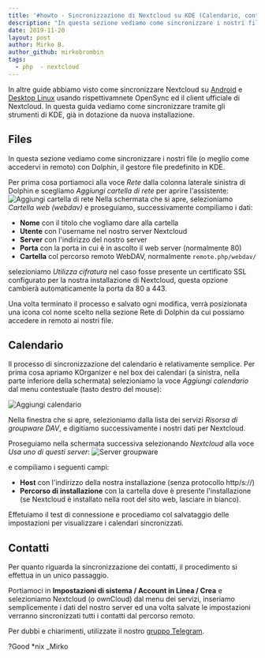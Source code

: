```yaml
---
title: '#howto - Sincronizzazione di Nextcloud su KDE (Calendario, contatti, files)'
description: "In questa sezione vediamo come sincronizzare i nostri file (o meglio come accedervi in remoto) con Dolphin, il gestore file predefinito in KDE."
date: 2019-11-20
layout: post
author: Mirko B.
author_github: mirkobrombin
tags:
  - php  - nextcloud
---
```

In altre guide abbiamo visto come sincronizzare Nextcloud su <a href="https://linuxhub.it/articles/howto-sincronizzare-contatti-calendario-attivit%C3%A0-da-nextcloud-su-android">Android</a> e <a href="https://linuxhub.it/articles/howto-collegare-e-sincronizzare-nextcloud-su-desktop-linux">Desktop Linux</a> usando rispettivamnete OpenSync ed il client ufficiale di Nextcloud.
In questa guida vediamo come sincronizzare tramite gli strumenti di KDE, già in dotazione da nuova installazione.

## Files
In questa sezione vediamo come sincronizzare i nostri file (o meglio come accedervi in remoto) con Dolphin, il gestore file predefinito in KDE.

Per prima cosa portiamoci alla voce *Rete* dalla colonna laterale sinistra di Dolphin e scegliamo *Aggiungi cartella di rete* per aprire l'assistente:
![Aggiungi cartella di rete](storage/Screenshot_20191117_161057.png)
Nella schermata che si apre, selezioniamo *Cartella web (webdav)* e proseguiamo, successivamente compiliamo i dati:
* **Nome** con il titolo che vogliamo dare alla cartella
* **Utente** con l'username nel nostro server Nextcloud
* **Server** con l'indirizzo del nostro server
* **Porta** con la porta in cui è in ascolto il web server (normalmente 80)
* **Cartella** col percorso remoto WebDAV, normalmente ```remote.php/webdav/```

selezioniamo *Utilizza cifratura* nel caso fosse presente un certificato SSL configurato per la nostra installazione di Nextcloud, questa opzione cambierà automaticamente la porta da 80 a 443.

Una volta terminato il processo e salvato ogni modifica, verrà posizionata una icona col nome scelto nella sezione Rete di Dolphin da cui possiamo accedere in remoto ai nostri file.

## Calendario
Il processo di sincronizzazione del calendario è relativamente semplice. Per prima cosa apriamo KOrganizer e nel box dei calendari (a sinistra, nella parte inferiore della schermata) selezioniamo la voce *Aggiungi calendario* dal menu contestuale (tasto destro del mouse):

![Aggiungi calendario](storage/Screenshot_20191117_162032.png)

Nella finestra che si apre, selezioniamo dalla lista dei servizi *Risorsa di groupware DAV*, e digitiamo successivamente i nostri dati per Nextcloud. 

Proseguiamo nella schermata successiva selezionando *Nextcloud* alla voce *Usa uno di questi server*:
![Server groupware](storage/Screenshot_20191117_162527.png)

e compiliamo i seguenti campi:
* **Host** con l'indirizzo della nostra installazione (senza protocollo http/s://)
* **Percorso di installazione** con la cartella dove è presente l'installazione (se Nextcloud è installato nella root del sito web, lasciare in bianco).

Effetuiamo il test di connessione e procediamo col salvataggio delle impostazioni per visualizzare i calendari sincronizzati.

## Contatti
Per quanto riguarda la sincronizzazione dei contatti, il procedimento si effettua in un unico passaggio.

Portiamoci in **Impostazioni di sistema / Account in Linea / Crea** e selezioniamo Nextcloud (o ownCloud) dal menu dei servizi, inseriamo semplicemente i dati del nostro server ed una volta salvate le impostazioni verranno sincronizzati tutti i contatti dal percorso remoto.

Per dubbi e chiarimenti, utilizzate il nostro <a href="https://t.me/gentedilinux">gruppo Telegram</a>.

?Good *nix _Mirko
